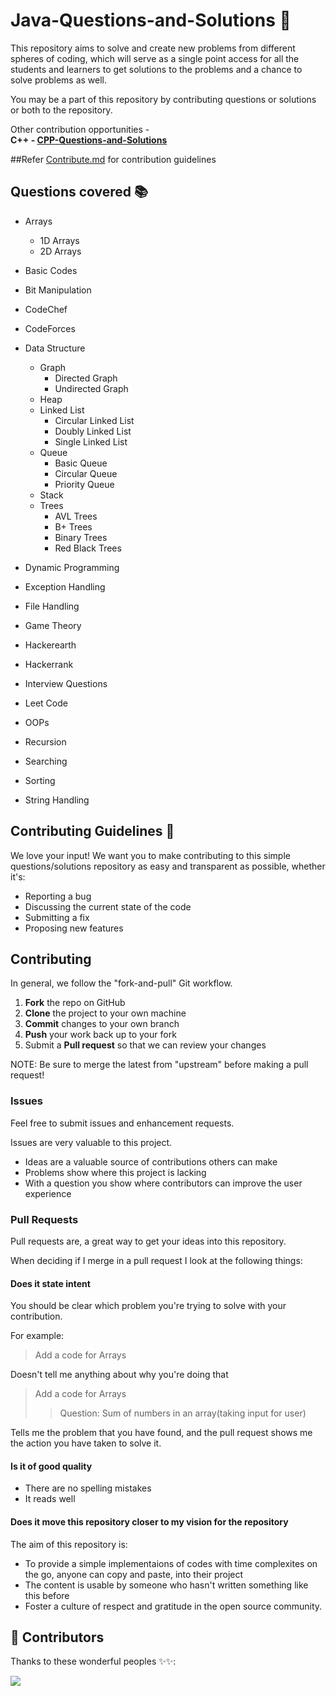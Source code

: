 # Java-Questions-and-Solutions 🎯

This repository aims to solve and create new problems from different spheres of coding, which will serve as a single point access for all the students and learners to get solutions to the problems and a chance to solve problems as well.

You may be a part of this repository by contributing questions or solutions or both to the repository.

Other contribution opportunities - <br>
<b>C++ - [CPP-Questions-and-Solutions](https://github.com/SarthakKeshari/CPP-Questions-and-Solutions)</b>

##Refer [Contribute.md](https://github.com/SarthakKeshari/Java-Questions-and-Solutions/blob/master/Contribute.md) for contribution guidelines

## Questions covered 📚

- Arrays
  - 1D Arrays
  - 2D Arrays

- Basic Codes

- Bit Manipulation

- CodeChef

- CodeForces

- Data Structure
  - Graph
    - Directed Graph
    - Undirected Graph
  - Heap
  - Linked List
    - Circular Linked List
    - Doubly Linked List
    - Single Linked List
  - Queue
    - Basic Queue
    - Circular Queue
    - Priority Queue
  - Stack
  - Trees
    - AVL Trees
    - B+ Trees
    - Binary Trees
    - Red Black Trees

- Dynamic Programming

- Exception Handling

- File Handling

- Game Theory

- Hackerearth

- Hackerrank

- Interview Questions

- Leet Code

- OOPs

- Recursion

- Searching

- Sorting

- String Handling



## Contributing Guidelines 📝

We love your input! We want you to make contributing to this simple questions/solutions repository as easy and transparent as possible, whether it's:

- Reporting a bug
- Discussing the current state of the code
- Submitting a fix
- Proposing new features


## Contributing

 In general, we follow the "fork-and-pull" Git workflow.

 1. **Fork** the repo on GitHub
 2. **Clone** the project to your own machine
 3. **Commit** changes to your own branch
 4. **Push** your work back up to your fork
 5. Submit a **Pull request** so that we can review your changes

NOTE: Be sure to merge the latest from "upstream" before making a pull request!


### Issues

Feel free to submit issues and enhancement requests.

Issues are very valuable to this project.

* Ideas are a valuable source of contributions others can make
* Problems show where this project is lacking
* With a question you show where contributors can improve the user experience


### Pull Requests

Pull requests are, a great way to get your ideas into this repository.

When deciding if I merge in a pull request I look at the following things:


#### Does it state intent

You should be clear which problem you're trying to solve with your contribution.

For example:

> Add a code for Arrays

Doesn't tell me anything about why you're doing that

> Add a code for Arrays
> > Question: Sum of numbers in an array(taking input for user)

Tells me the problem that you have found, and the pull request shows me the action you have taken to solve it.


#### Is it of good quality

* There are no spelling mistakes
* It reads well


#### Does it move this repository closer to my vision for the repository

The aim of this repository is:

* To provide a simple implementaions of codes with time complexites on the go, anyone can copy and paste, into their project
* The content is usable by someone who hasn't written something like this before
* Foster a culture of respect and gratitude in the open source community.


## 🌟 Contributors

Thanks to these wonderful peoples ✨✨:

<a href="https://github.com/SarthakKeshari/Java-Questions-and-Solutions/graphs/contributors">
  <img src="https://contrib.rocks/image?repo=SarthakKeshari/Java-Questions-and-Solutions" />
</a>
